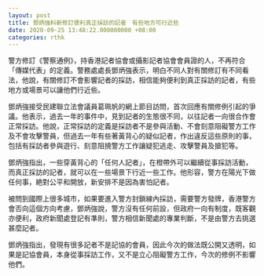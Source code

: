 ```yaml
---
layout: post
title: 鄧炳強料新修訂便利真正採訪的記者　有些地方可行近些
date: 2020-09-25 13:48:22.000000000 +08:00
categories: rthk
---
```


警方修訂《警察通例》，持香港記者協會或攝影記者協會會員證的人，不再符合「傳媒代表」的定義。警務處處長鄧炳強表示，明白不同人對有關修訂有不同看法，他說，有關修訂不會影響記者的採訪，相信能夠便利到真正採訪的記者，有些地方或場景可以讓他們行近些。

鄧炳強接受民建聯立法會議員葛珮帆的網上節目訪問，首次回應有關修例引起的爭議。他表示，過去一年的事件中，見到記者的生態很不同，以往記者一向很合作會正常採訪。他說，正常採訪的定義是採訪者不是參與活動、不會刻意阻礙警方工作及不會攻擊警員，但過去一年有些著黃背心的疑似記者，作出違反這些原則的事，包括有採訪者參與遊行、刻意阻撓警方工作讓疑犯逃走、攻擊警員及搶犯等。

鄧炳強指出，一些穿黃背心的「任何人記者」，在橙帶外可以繼續從事採訪活動，而真正採訪的記者，就可以在一些場景下行近一些工作。他形容，警方在陽光下做任何事，絶對公平和開放，新安排不是因為害怕記者。

被問到國際上很多城市，如果要進入警方封鎖線內採訪，需要警方發牌，香港警方會否向這個方向考慮，鄧炳強說，警方沒有任何前設，但政府一向有制度，既客觀亦便利，政府新聞處登記有準則，警方相信新聞處的專業判斷，不是由警方去挑選甚麼記者。

鄧炳強指出，發現有很多記者不是記協的會員，因此今次的做法既公開又透明，如果是記協會員，本身從事採訪工作，又不是立心阻礙警方工作，今次的修例不影響他們。　
